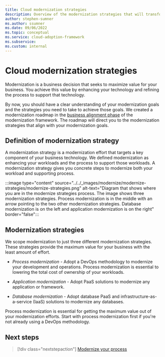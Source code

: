 ```yaml
---
title: Cloud modernization strategies
description: Overview of the modernization strategies that will transform your business and maximize value.
author: stephen-sumner
ms.author: ssumner
ms.date: 09/06/2022
ms.topic: conceptual
ms.service: cloud-adoption-framework
ms.subservice:
ms.custom: internal
---
```


# Cloud modernization strategies

Modernization is a business decision that seeks to maximize value for your business. You achieve this value by enhancing your technology and refining the process to support that technology.

By now, you should have a clear understanding of your modernization goals and the strategies you need to take to achieve those goals. We created a modernization roadmap in the [business alignment phase](../business-alignment/index.md) of the modernization framework. The roadmap will direct you to the modernization strategies that align with your modernization goals.

## Definition of modernization strategy

A modernization strategy is a modernization effort that targets a key component of your business technology. We defined modernization as enhancing your workloads and the process to support those workloads. A modernization strategy gives you concrete steps to modernize both your workload and supporting process.

:::image type="content" source="../../_images/modernize/modernize-strategies/modernize-strategies.png" alt-text="Diagram that shows where you are in the modernize strategies process. The image shows three modernization strategies. Process modernization is in the middle with an arrow pointing to the two other modernization strategies. Database modernization is on the left and application modernization is on the right" border="false":::

## Modernization strategies

We scope modernization to just three different modernization strategies. These strategies provide the maximum value for your business with the least amount of effort.

- *Process modernization* - Adopt a DevOps methodology to modernize your development and operations. Process modernization is essential to lowering the total cost of ownership of your workloads.

- *Application modernization* - Adopt PaaS solutions to modernize any application or framework.

- *Database modernization* - Adopt database PaaS and infrastructure-as-a-service (IaaS) solutions to modernize any databases.

Process modernization is essential for getting the maximum value out of your modernization efforts. Start with process modernization first if you're not already using a DevOps methodology.

## Next steps

> [!div class="nextstepaction"]
> [Modernize your process](../modernize-strategies/process-modernization.md)
